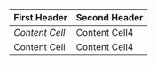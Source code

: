 First Header   | Second Header
  -------------  | -------------
  *Content Cell* | Content Cell4
  Content Cell   | Content Cell4
